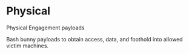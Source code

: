 # Physical
Physical Engagement payloads

Bash bunny payloads to obtain access, data, and foothold into allowed victim machines.
